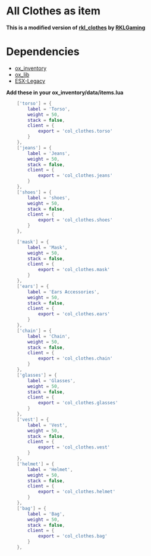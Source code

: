 # All Clothes as item
**This is a modified version of [rkl_clothes](https://github.com/rklgaming/rkl_clothes) by [RKLGaming](https://github.com/rklgaming)**

# Dependencies
 * [ox_inventory](https://github.com/overextended/ox_inventory)
 * [ox_lib](https://github.com/overextended/ox_lib)
 * [ESX-Legacy](https://github.com/esx-framework/esx-legacy)

**Add these in your ox_inventory/data/items.lua**
```lua    
	['torso'] = {
		label = 'Torso',
		weight = 50,
		stack = false,
		client = {
			export = 'col_clothes.torso'
		}
	},
	['jeans'] = {
		label = 'Jeans',
		weight = 50,
		stack = false,
		client = {
			export = 'col_clothes.jeans'
		}
	},
	['shoes'] = {
		label = 'shoes',
		weight = 50,
		stack = false,
		client = {
			export = 'col_clothes.shoes'
		}
	},

	['mask'] = {
		label = 'Mask',
		weight = 50,
		stack = false,
		client = {
			export = 'col_clothes.mask'
		}
	},
	['ears'] = {
		label = 'Ears Accessories',
		weight = 50,
		stack = false,
		client = {
			export = 'col_clothes.ears'
		}
	},
	['chain'] = {
		label = 'Chain',
		weight = 50,
		stack = false,
		client = {
			export = 'col_clothes.chain'
		}
	},
	['glasses'] = {
		label = 'Glasses',
		weight = 50,
		stack = false,
		client = {
			export = 'col_clothes.glasses'
		}
	},
	['vest'] = {
		label = 'Vest',
		weight = 50,
		stack = false,
		client = {
			export = 'col_clothes.vest'
		}
	},
	['helmet'] = {
		label = 'Helmet',
		weight = 50,
		stack = false,
		client = {
			export = 'col_clothes.helmet'
		}
	},
  	['bag'] = {
		label = 'Bag',
		weight = 50,
		stack = false,
		client = {
			export = 'col_clothes.bag'
		}
	},
```
